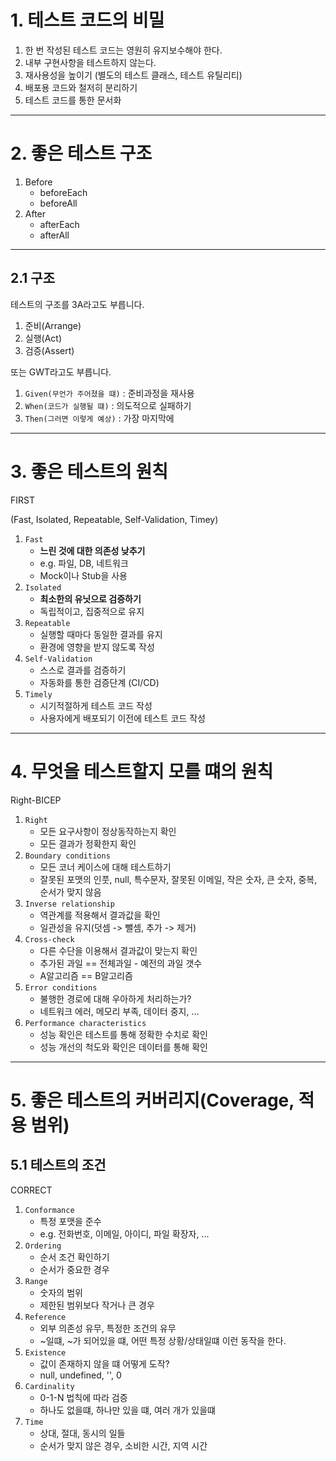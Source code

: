 # 1. 테스트 코드의 비밀

1. 한 번 작성된 테스트 코드는 영원히 유지보수해야 한다.
2. 내부 구현사항을 테스트하지 않는다.
3. 재사용성을 높이기 (별도의 테스트 클래스, 테스트 유틸리티)
4. 배포용 코드와 철저히 분리하기
5. 테스트 코드를 통한 문서화

---

# 2. 좋은 테스트 구조

1. Before
   - beforeEach
   - beforeAll
2. After
   - afterEach
   - afterAll

---

## 2.1 구조

테스트의 구조를 3A라고도 부릅니다.

1. 준비(Arrange)
2. 실행(Act)
3. 검증(Assert)

또는 GWT라고도 부릅니다.

1. `Given(무언가 주어졌을 떄)` : 준비과정을 재사용
2. `When(코드가 실행될 떄)` : 의도적으로 실패하기
3. `Then(그러면 이렇게 예상)` : 가장 마지막에

---

# 3. 좋은 테스트의 원칙

FIRST

(Fast, Isolated, Repeatable, Self-Validation, Timey)

1. `Fast`
   - **느린 것에 대한 의존성 낮추기**
   - e.g. 파일, DB, 네트워크
   - Mock이나 Stub을 사용
2. `Isolated`
   - **최소한의 유닛으로 검증하기**
   - 독립적이고, 집중적으로 유지
3. `Repeatable`
   - 실행할 때마다 동일한 결과를 유지
   - 환경에 영향을 받지 않도록 작성
4. `Self-Validation`
   - 스스로 결과를 검증하기
   - 자동화를 통한 검증단계 (CI/CD)
5. `Timely`
   - 시기적절하게 테스트 코드 작성
   - 사용자에게 배포되기 이전에 테스트 코드 작성

---

# 4. 무엇을 테스트할지 모를 떄의 원칙

Right-BICEP

1. `Right`
   - 모든 요구사항이 정상동작하는지 확인
   - 모든 결과가 정확한지 확인
2. `Boundary conditions`
   - 모든 코너 케이스에 대해 테스트하기
   - 잘못된 포맷의 인풋, null, 특수문자, 잘못된 이메일, 작은 숫자, 큰 숫자, 중복, 순서가 맞지 않음
3. `Inverse relationship`
   - 역관계를 적용해서 결과값을 확인
   - 일관성을 유지(덧셈 -> 뺄셈, 추가 -> 제거)
4. `Cross-check`
   - 다른 수단을 이용해서 결과값이 맞는지 확인
   - 추가된 과일 == 전체과일 - 예전의 과일 갯수
   - A알고리즘 == B알고리즘
5. `Error conditions`
   - 불행한 경로에 대해 우아하게 처리하는가?
   - 네트워크 에러, 메모리 부족, 데이터 중지, ...
6. `Performance characteristics`
   - 성능 확인은 테스트를 통해 정확한 수치로 확인
   - 성능 개선의 척도와 확인은 데이터를 통해 확인

---

# 5. 좋은 테스트의 커버리지(Coverage, 적용 범위)

## 5.1 테스트의 조건

CORRECT

1. `Conformance`
   - 특정 포맷을 준수
   - e.g. 전화번호, 이메일, 아이디, 파일 확장자, ...
2. `Ordering`
   - 순서 조건 확인하기
   - 순서가 중요한 경우
3. `Range`
   - 숫자의 범위
   - 제한된 범위보다 작거나 큰 경우
4. `Reference`
   - 외부 의존성 유무, 특정한 조건의 유무
   - ~일떄, ~가 되어있을 떄, 어떤 특정 상황/상태일떄 이런 동작을 한다.
5. `Existence`
   - 값이 존재하지 않을 떄 어떻게 도작?
   - null, undefined, '', 0
6. `Cardinality`
   - 0-1-N 법칙에 따라 검증
   - 하나도 없을떄, 하나만 있을 떄, 여러 개가 있을떄
7. `Time`
   - 상대, 절대, 동시의 일들
   - 순서가 맞지 않은 경우, 소비한 시간, 지역 시간
